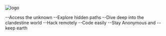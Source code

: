 
![logo](https://github.com/user-attachments/assets/585ec641-37fd-4c75-8ca6-34f6835720fa)

--Access the unknown
--Explore hidden paths
--Dive deep into the clandestine world
--Hack remotely
--Code easily
--Stay Anonymous
and 
--keep earth
